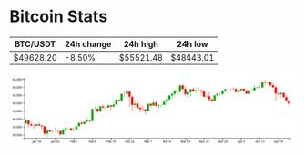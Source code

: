 # Bitcoin Stats

BTC/USDT|24h change|24h high|24h low|
|---|---|---|---|
|$49628.20|-8.50%|$55521.48|$48443.01|

<img src="./chart.svg">
